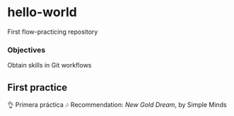 # hello-world
First flow-practicing repository

### Objectives
Obtain skills in Git workflows

## First practice
👌 Primera práctica
🎶 Recommendation: *New Gold Dream*, by Simple Minds
